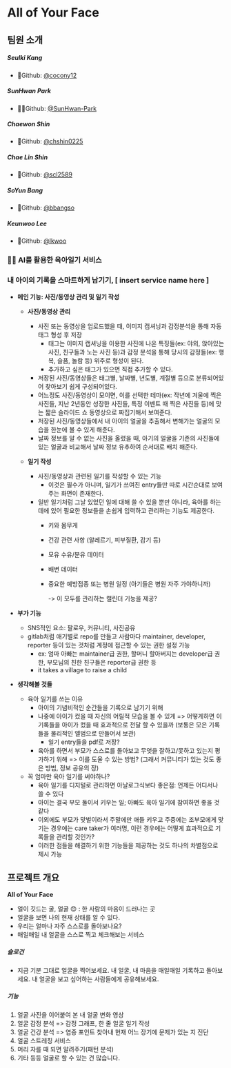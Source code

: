 # All of Your Face

## 팀원 소개

##### **Seulki Kang**

- 🍺Github: [@cocony12](https://github.com/cocony12)

##### **SunHwan Park**

- 🧙‍♂️Github: [@SunHwan-Park](https://github.com/SunHwan-Park)

##### **Chaewon Shin**  

- 🌮Github: [@chshin0225](https://github.com/chshin0225)

##### **Chae Lin Shin**

- 🍒Github: [@scl2589](https://github.com/scl2589)

##### **SoYun Bang**

- 🥨Github: [@bbangso](https://github.com/bbangso)

##### **Keunwoo Lee**

- 💪Github: [@lkwoo](https://github.com/lkwoo)


### 👶🏻 **AI를 활용한 육아일기 서비스**
### **내 아이의 기록을 스마트하게 남기기, [ insert service name here ]**

- **메인 기능: 사진/동영상 관리 및 일기 작성**
    - **사진/동영상 관리**
        - 사진 또는 동영상을 업로드했을 때, 이미지 캡셔닝과 감정분석을 통해 자동 태그 형성 후 저장
            - 태그는 이미지 캡셔닝을 이용한 사진에 나온 특징들(ex: 야외, 앉아있는 사진, 친구들과 노는 사진 등)과 감정 분석을 통해 당시의 감정들(ex: 행복, 슬픔, 놀람 등) 위주로 형성이 된다.
            - 추가하고 싶은 태그가 있으면 직접 추가할 수 있다.
        - 저장된 사진/동영상들은 태그별, 날짜별, 년도별, 계절별 등으로 분류되어있어 찾아보기 쉽게 구성되어있다.
        - 어느정도 사진/동영상이 모이면, 이를 선택한 테마(ex: 작년에 겨울에 찍은 사진들, 지난 2년동안 성장한 사진들, 특정 이벤트 때 찍은 사진들 등)에 맞는 짧은 슬라이드 쇼 동영상으로 짜집기해서 보여준다.
        - 저장된 사진/동영상들에서 내 아이의 얼굴을 추출해서 변해가는 얼굴의 모습을 한눈에 볼 수 있게 해준다.
        - 날짜 정보를 알 수 없는 사진을 올렸을 때, 아기의 얼굴을 기존의 사진들에 있는 얼굴과 비교해서 날짜 정보 유추하여 순서대로 배치 해준다.

    - **일기 작성**
        - 사진/동영상과 관련된 일기를 작성할 수 있는 기능
            - 이것은 필수가 아니며, 일기가 쓰여진 entry들만 따로 시간순대로 보여주는 화면이 존재한다.
        - 일반 일기처럼 그날 있었던 일에 대해 쓸 수 있을 뿐만 아니라, 육아를 하는데에 있어 필요한 정보들을 손쉽게 입력하고 관리하는 기능도 제공한다.
            - 키와 몸무게
            - 건강 관련 사항 (알레르기, 피부질환, 감기 등)
            - 모유 수유/분유 데이터
            - 배변 데이터
            - 중요한 예방접종 또는 병원 일정 (아기들은 병원 자주 가야하니까)

                -> 이 모두를 관리하는 캘린더 기능을 제공?

- **부가 기능**
    - SNS적인 요소: 팔로우, 커뮤니티, 사진공유
    - gitlab처럼 애기별로 repo를 만들고 사람마다 maintainer, developer, reporter 등이 있는 것처럼 계정에 접근할 수 있는 권한 설정 가능
        - ex: 엄마 아빠는 maintainer급 권한, 할머니 할아버지는 developer급 권한, 부모님의 친한 친구들은 reporter급 권한 등
        - it takes a village to raise a child

- **생각해볼 것들**
    - 육아 일기를 쓰는 이유
        - 아이의 기념비적인 순간들을 기록으로 남기기 위해
        - 나중에 아이가 컸을 때 자신의 어릴적 모습을 볼 수 있게 => 어떻게하면 이 기록들을 아이가 컸을 때 효과적으로 전달 할 수 있을까 (보통은 모은 기록들을 물리적인 앨범으로 만들어서 보관)
            - 일기 entry들을 pdf로 저장?
        - 육아를 하면서 부모가 스스로를 돌아보고 무엇을 잘하고/못하고 있는지 평가하기 위해 => 이를 도울 수 있는 방법? (그래서 커뮤니티가 있는 것도 좋은 방법, 정보 공유의 장)
    - 꼭 엄마만 육아 일기를 써야하나?
        - 육아 일기를 디지털로 관리하면 아날로그식보다 좋은점: 언제든 어디서나 쓸 수 있다
        - 아이는 결국 부모 둘이서 키우는 일; 아빠도 육아 일기에 참여하면 좋을 것 같다
        - 이외에도 부모가 맞벌이라서 주말에만 애들 키우고 주중에는 조부모에게 맞기는 경우에는 care taker가 여러명, 이런 경우에는 어떻게 효과적으로 기록들을 관리할 것인가?
        - 이러한 점들을 해결하기 위한 기능들을 제공하는 것도 하나의 차별점으로 제시 가능







## 프로젝트 개요 

**All of Your Face**

- 얼이 깃드는 굴, 얼굴 😊 : 한 사람의 마음이 드러나는 곳
- 얼굴을 보면 나의 현재 상태를 알 수 있다.
- 우리는 얼마나 자주 스스로를 돌아보나요?
- 매일매일 내 얼굴을 스스로 찍고 체크해보는 서비스

##### 슬로건

- 지금 기분 그대로 얼굴을 찍어보세요.
  내 얼굴, 내 마음을 매일매일 기록하고 돌아보세요.
  내 얼굴을 보고 싶어하는 사람들에게 공유해보세요.

##### 기능

1. 얼굴 사진을 이어붙여 본 내 얼굴 변화 영상
2. 얼굴 감정 분석 => 감정 그래프, 한 줄 얼굴 일기 작성
3. 얼굴 건강 분석 => 염증 포인트 찾아내 현재 어느 장기에 문제가 있는 지 진단
4. 얼굴 스트레칭 서비스
5. 머리 자를 때 되면 알려주기(패턴 분석)
6. 기타 등등 얼굴로 할 수 있는 건 많습니다.